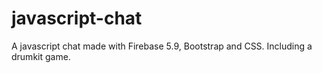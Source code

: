 # javascript-chat
A javascript chat made with Firebase 5.9, Bootstrap and CSS.
Including a drumkit game.

